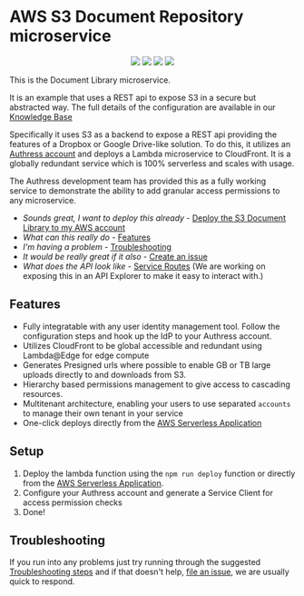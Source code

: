 # AWS S3 Document Repository microservice

<p align="center">
    <a href="./LICENSE" alt="apache 2.0 license"><img src="https://img.shields.io/badge/license-Apache%202.0-blue.svg"></a>
    <a href="https://us-east-1.console.aws.amazon.com/lambda/home?region=us-east-1#/create/app?applicationId=arn:aws:serverlessrepo:eu-west-1:922723803004:applications/S3-Document-Library" alt="Installations"><img src="https://img.shields.io/badge/Installed%20Deployments-1637-success"></a>
    <a href="https://us-east-1.console.aws.amazon.com/lambda/home?region=us-east-1#/create/app?applicationId=arn:aws:serverlessrepo:eu-west-1:922723803004:applications/S3-Document-Library" alt="AWS Serverless Application"><img src="https://img.shields.io/badge/AWS%20Serverless%20Application-S3%20Document%20Library-blue"></a>
    <a href="https://authress.io/community" alt="Community"><img src="https://img.shields.io/badge/Community-Discord-fbaf0b.svg"></a>
</p>

This is the Document Library microservice.

It is an example that uses a REST api to expose S3 in a secure but abstracted way. The full details of the configuration are available in our [Knowledge Base](https://authress.io/knowledge-base/docs/implementation-examples/document-repository)

Specifically it uses S3 as a backend to expose a REST api providing the features of a Dropbox or Google Drive-like solution. To do this, it utilizes an [Authress account](https://authress.io) and deploys a Lambda microservice to CloudFront. It is a globally redundant service which is 100% serverless and scales with usage.

The Authress development team has provided this as a fully working service to demonstrate the ability to add granular access permissions to any microservice.

* _Sounds great, I want to deploy this already_ - [Deploy the S3 Document Library to my AWS account](https://us-east-1.console.aws.amazon.com/lambda/home?region=us-east-1#/create/app?applicationId=arn:aws:serverlessrepo:eu-west-1:922723803004:applications/S3-Document-Library)
* _What can this really do_ - [Features](#features)
* _I'm having a problem_ - [Troubleshooting](./docs/troubleshooting.md)
* _It would be really great if it also_ - [Create an issue](https://github.com/Authress/document-library-microservice.js/issues)
* _What does the API look like_ - [Service Routes](https://github.com/Authress/document-library-microservice.js/blob/release/0.1/src/index.js#L100) (We are working on exposing this in an API Explorer to make it easy to interact with.)

## Features
* Fully integratable with any user identity management tool. Follow the configuration steps and hook up the IdP to your Authress account.
* Utilizes CloudFront to be global accessible and redundant using Lambda@Edge for edge compute
* Generates Presigned urls where possible to enable GB or TB large uploads directly to and downloads from S3.
* Hierarchy based permissions management to give access to cascading resources.
* Multitenant architecture, enabling your users to use separated `accounts` to manage their own tenant in your service
* One-click deploys directly from the [AWS Serverless Application](https://us-east-1.console.aws.amazon.com/lambda/home?region=us-east-1#/create/app?applicationId=arn:aws:serverlessrepo:eu-west-1:922723803004:applications/S3-Document-Library)

## Setup
1. Deploy the lambda function using the `npm run deploy` function or directly from the [AWS Serverless Application](https://us-east-1.console.aws.amazon.com/lambda/home?region=us-east-1#/create/app?applicationId=arn:aws:serverlessrepo:eu-west-1:922723803004:applications/S3-Document-Library).
1. Configure your Authress account and generate a Service Client for access permission checks
1. Done!

## Troubleshooting
If you run into any problems just try running through the suggested [Troubleshooting steps](./docs/troubleshooting.md) and if that doesn't help, [file an issue](https://github.com/Authress/document-library-microservice.js/issues), we are usually quick to respond.

<!-- ## Standard use cases:


## Contribution

### Development -->
